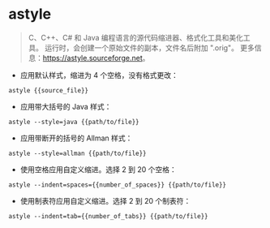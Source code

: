 # astyle

> C、C++、C# 和 Java 编程语言的源代码缩进器、格式化工具和美化工具。
> 运行时，会创建一个原始文件的副本，文件名后附加 ".orig"。
> 更多信息：<https://astyle.sourceforge.net>。

- 应用默认样式，缩进为 4 个空格，没有格式更改：

`astyle {{source_file}}`

- 应用带大括号的 Java 样式：

`astyle --style=java {{path/to/file}}`

- 应用带断开的括号的 Allman 样式：

`astyle --style=allman {{path/to/file}}`

- 使用空格应用自定义缩进。选择 2 到 20 个空格：

`astyle --indent=spaces={{number_of_spaces}} {{path/to/file}}`

- 使用制表符应用自定义缩进。选择 2 到 20 个制表符：

`astyle --indent=tab={{number_of_tabs}} {{path/to/file}}`
